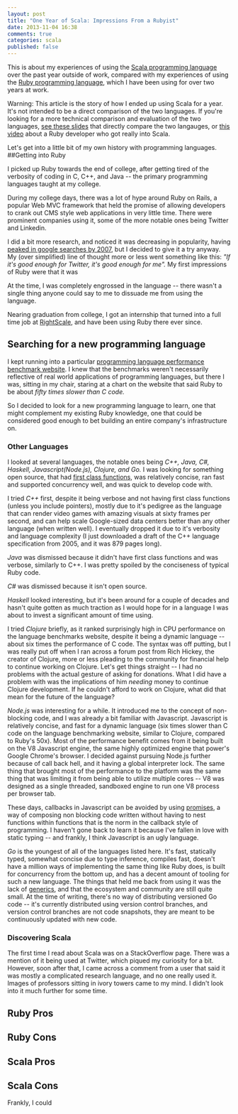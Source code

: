 ```yaml
---
layout: post
title: "One Year of Scala: Impressions From a Rubyist"
date: 2013-11-04 16:38
comments: true
categories: scala
published: false
---
```


This is about my experiences of using the [Scala programming language](http://www.scala-lang.org/)
over the past year outside of work, compared with my experiences of using the 
[Ruby programming language](https://www.ruby-lang.org/), which I have been using for over two years at work.

Warning: This article is the story of how I ended up using Scala for a year. It's not intended to
be a direct comparison of the two languages. If you're looking for a more technical comparison and evaluation of the 
two languages, [see these slides](http://www.slideshare.net/El_Picador/scala-vs-ruby#btnNext) that directly compare the two
langauges, or [this video](http://parleys.com/play/51c178ece4b0d38b54f46217/chapter0/about) about a Ruby developer who got really into Scala.

Let's get into a little bit of my own history with programming languages.
##Getting into Ruby

I picked up Ruby towards the end of college, after getting tired of the verbosity of coding in
C, C++, and Java -- the primary programming languages taught at my college.

During my college days, there was a lot of hype around Ruby on Rails, a popular Web MVC framework
that held the promise of allowing developers to crank out CMS style web applications in very little time. 
There were prominent companies using it, some of the more notable ones being Twitter and Linkedin.

I did a bit more research, and noticed it was decreasing in popularity, having 
[peaked in google searches by 2007](http://www.google.com/trends/explore#q=ruby%20on%20rails&cmpt=q), 
but I decided to give it a try anyway. My (over simplified) line of thought more or less went something like this: 
*"If it's good enough for Twitter, it's good enough for me".* My first impressions of Ruby were that it was 

At the time, I was completely engrossed in the language -- there wasn't a single thing anyone could say 
to me to dissuade me from using the language.

Nearing graduation from college, I got an internship that turned into a full time job at [RightScale](http://www.rightscale.com/),
and have been using Ruby there ever since.

## Searching for a new programming language

I kept running into a particular 
[programming language performance benchmark website](http://benchmarksgame.alioth.debian.org/u64q/benchmark.php?test=all&lang=yarv&lang2=scala&data=u64q).
I knew that the benchmarks weren't necessarily reflective of real world applications of programming languages, 
but there I was, sitting in my chair, staring at a chart on the website that said Ruby to be about *fifty times slower than C code.*

So I decided to look for a new programming language to learn, one that might complement my existing Ruby knowledge,
one that could be considered good enough to bet building an entire company's infrastructure on.

### Other Languages

I looked at several languages, the notable ones being *C++, Java, C#, Haskell, Javascript(Node.js), Clojure, and Go.* I was looking for something
open source, that had [first class functions](http://stackoverflow.com/questions/5178068/what-is-a-first-class-citizen-function), was relatively concise, 
ran fast and supported concurrency well, and was quick to develop code with.

I tried *C++* first, despite it being verbose and not having first class functions (unless you include pointers), 
mostly due to it's pedigree as the language that can render video games with amazing visuals at sixty frames per second, 
and can help scale Google-sized data centers better than any other language (when written well). 
I eventually dropped it due to it's verbosity and language complexity 
(I just downloaded a draft of the C++ language specification from 2005, and it was 879 pages long).

*Java* was dismissed because it didn't have first class functions and was verbose, similarly to C++. 
I was pretty spoiled by the conciseness of typical Ruby code.

*C#* was dismissed because it isn't open source.

*Haskell* looked interesting, but it's been around for a couple of decades and hasn't quite gotten as much traction as 
I would hope for in a language I was about to invest a significant amount of time using.

I tried *Clojure* briefly, as it ranked surprisingly high in CPU performance on the language benchmarks website, 
despite it being a dynamic language -- about six times the performance of C code. The syntax was off putting, but
I was really put off when I ran across a forum post from Rich Hickey, the creator of Clojure, more or less pleading
to the community for financial help to continue working on Clojure. Let's get things straight -- I had no problems with the actual gesture of asking for donations. 
What I did have a problem with was the implications of him *needing* money to continue Clojure development. 
If he couldn't afford to work on Clojure, what did that mean for the future of the language?

*Node.js* was interesting for a while. It introduced me to the concept of non-blocking code, and I was already a bit
familiar with Javascript. Javascript is relatively concise, and fast for a dynamic language
(six times slower than C code on the language benchmarking website, similar to Clojure, compared to Ruby's 50x).
Most of the performance benefit comes from it being built on the V8 Javascript engine, the same highly optimized engine that
power's Google Chrome's browser. I decided against pursuing Node.js further because of call back hell, and it having a global interpreter lock.
The same thing that brought most of the performance to the platform was the same thing that was limiting it from being able to utilize
multiple cores -- V8 was designed as a single threaded, sandboxed engine to run one V8 process per browser tab.

These days, callbacks in Javascript can be avoided by using [promises](https://github.com/kriskowal/q), a way
of composing non blocking code written without having to nest functions within functions that is the norm in the callback style of programming.
I haven't gone back to learn it because I've fallen in love with static typing -- and frankly, I think Javascript is an ugly language.

*Go* is the youngest of all of the languages listed here. It's fast, statically typed, somewhat concise due to type inference,
compiles fast, doesn't have a million ways of implementing the same thing like Ruby does, is built for
concurrency from the bottom up, and has a decent amount of tooling for such a new language. The things that held me back from using it
was the lack of [generics](http://stackoverflow.com/questions/31693/what-are-the-differences-between-generics-in-c-sharp-and-java-and-templates-i?rq=1),
and that the ecosystem and community are still quite small. At the time of writing, there's no way of distributing versioned Go code --
it's currently distributed using version control branches, and version control branches are not code snapshots, they are meant
to be continuously updated with new code.

### Discovering Scala
The first time I read about Scala was on a StackOverflow page. There was a mention of it being used at Twitter, 
which piqued my curiosity for a bit. However, soon after that, I came across a comment from a user that said it was mostly 
a complicated research language, and no one really used it. Images of professors sitting in ivory towers came to my mind. 
I didn't look into it much further for some time.

## Ruby Pros
## Ruby Cons

## Scala Pros
## Scala Cons


Frankly, I could 